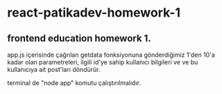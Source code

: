 # react-patikadev-homework-1

## frontend education homework 1.

app.js içerisinde çağrılan getdata fonksiyonuna gönderdiğimiz 1'den 10'a kadar olan parametreleri, ilgili id'ye sahip kullanıcı bilgileri ve ve bu kullanıcıya ait post'ları döndürür.

terminal de "node app" komutu çalıştırılmalıdır.
